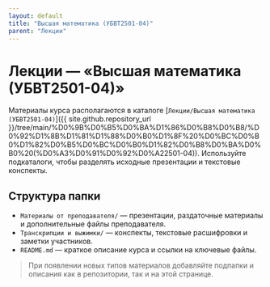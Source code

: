 ```yaml
---
layout: default
title: "Высшая математика (УБВТ2501-04)"
parent: "Лекции"
---
```


# Лекции — «Высшая математика (УБВТ2501-04)»

Материалы курса располагаются в каталоге [`Лекции/Высшая математика (УБВТ2501-04)`]({{ site.github.repository_url }}/tree/main/%D0%9B%D0%B5%D0%BA%D1%86%D0%B8%D0%B8/%D0%92%D1%8B%D1%81%D1%88%D0%B0%D1%8F%20%D0%BC%D0%B0%D1%82%D0%B5%D0%BC%D0%B0%D1%82%D0%B8%D0%BA%D0%B0%20(%D0%A3%D0%91%D0%92%D0%A22501-04)). Используйте подкаталоги, чтобы разделять исходные презентации и текстовые конспекты.

## Структура папки

- `Материалы от преподавателя/` — презентации, раздаточные материалы и дополнительные файлы преподавателя.
- `Транскрипции и выжимки/` — конспекты, текстовые расшифровки и заметки участников.
- `README.md` — краткое описание курса и ссылки на ключевые файлы.

> При появлении новых типов материалов добавляйте подпапки и описания как в репозитории, так и на этой странице.
